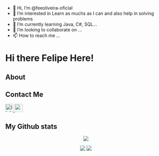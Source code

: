 - 👋 Hi, I’m @feeoliveira-oficial
- 👀 I’m interested in Learn as muchs as I can and also help in solving problems
- 🌱 I’m currently learning Java, C#, SQL...
- 💞️ I’m looking to collaborate on ...
- 📫 How to reach me ...

# Hi there Felipe Here!

## About

## Contact Me
<div align="left">
  <a href="https://www.linkedin.com/in/felipe-oliveira-dos-santos-2612f88/" target="_blank">
    <img src="https://img.shields.io/static/v1?message=LinkedIn&logo=linkedin&label=&color=0077B5&logoColor=white&labelColor=&style=for-the-badge" height="25" alt="linkedin logo"/>
  </a>
  <a href="feeoliveirasantoss@gmail.com" target="_blank">
    <img src="https://img.shields.io/static/v1?message=Gmail&logo=gmail&label=&color=D14836&logoColor=white&labelColor=&style=for-the-badge" height="25" alt="gmail logo"/>
  </a>
</div>

## My Github stats
<center>

![](https://github-profile-summary-cards.vercel.app/api/cards/profile-details?username=feeoliveira-oficial)

![](https://github-profile-summary-cards.vercel.app/api/cards/stats?username=feeoliveira-oficial)
![](https://github-profile-summary-cards.vercel.app/api/cards/repos-per-language?username=feeoliveira-oficial)

</center>
